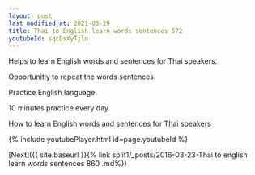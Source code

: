 ```yaml
---
layout: post
last_modified_at: 2021-03-29
title: Thai to English learn words sentences 572 
youtubeId: sqcDsXyTjlo
---
```

 
 
Helps to learn English words and sentences for Thai speakers.

Opportunitiy to repeat the words sentences. 

Practice English language. 
 
10 minutes practice every day. 
 
How to learn English words and sentences for Thai speakers 
 
{% include youtubePlayer.html id=page.youtubeId %}
 
 
[Next]({{ site.baseurl }}{% link  split1/_posts/2016-03-23-Thai to english learn words sentences 860 .md%})
 

